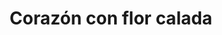 ---
title: Corazón con flor calada
date: 
draft: false

# descripcion
description : Corazón con flor calada

materials: Plata 925

color: Plateado

dimensions: 2cm

code: 02-14-0360

type: "Dijes"

categories: []

price: $2.740,00

price_eftvo: $2.330,00

# Images
# first image will be shown in the product page
images:
  # - image: "images/path_to_image"
  # La ubicacion de las imagenes es imagenes/Dijes/Dijes.Plata/02-14-0360-corazon-con-flor-calada
  - image: "./images/dijes/plata/02-14-0360-corazon-con-flor-calada_a.JPG"
---